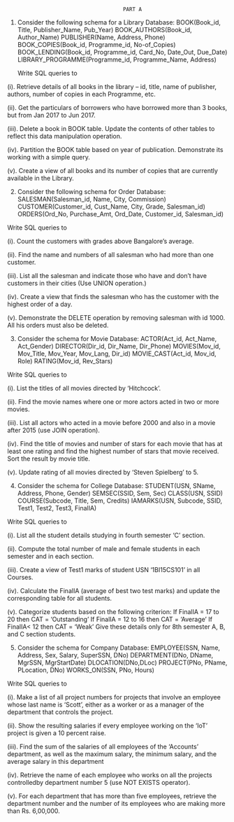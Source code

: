                                          PART A 
                                         
1. Consider the following schema for a Library Database: 
  BOOK(Book_id, Title, Publisher_Name, Pub_Year) 
  BOOK_AUTHORS(Book_id, Author_Name) 
  PUBLISHER(Name, Address, Phone) 
  BOOK_COPIES(Book_id, Programme_id, No-of_Copies) 
  BOOK_LENDING(Book_id, Programme_id, Card_No, Date_Out, Due_Date) 
  LIBRARY_PROGRAMME(Programme_id, Programme_Name, Address) 
  
   Write SQL queries to 
   
(i). Retrieve details of all books in the library – id, title, name of publisher, authors, 
   number of copies in each Programme, etc.
   
(ii). Get the particulars of borrowers who have borrowed more than 3 books, but 
   from Jan 2017 to Jun 2017. 
   
(iii). Delete a book in BOOK table. Update the contents of other tables to reflect this 
   data manipulation operation. 
   
(iv). Partition the BOOK table based on year of publication. Demonstrate its working 
   with a simple query. 
   
(v). Create a view of all books and its number of copies that are currently available 
   in the Library.
   
2. Consider the following schema for Order Database: 
  SALESMAN(Salesman_id, Name, City, Commission) 
  CUSTOMER(Customer_id, Cust_Name, City, Grade, Salesman_id) 
  ORDERS(Ord_No, Purchase_Amt, Ord_Date, Customer_id, Salesman_id)
  
  Write SQL queries to 
  
(i). Count the customers with grades above Bangalore’s average. 

(ii). Find the name and numbers of all salesman who had more than one customer. 

(iii). List all the salesman and indicate those who have and don’t have customers in 
   their cities (Use UNION operation.) 
   
(iv). Create a view that finds the salesman who has the customer with the highest order 
   of a day. 
   
(v). Demonstrate the DELETE operation by removing salesman with id 1000. All 
   his orders must also be deleted. 
   
3. Consider the schema for Movie Database: 
  ACTOR(Act_id, Act_Name, Act_Gender) 
  DIRECTOR(Dir_id, Dir_Name, Dir_Phone) 
  MOVIES(Mov_id, Mov_Title, Mov_Year, Mov_Lang, Dir_id) 
  MOVIE_CAST(Act_id, Mov_id, Role) 
  RATING(Mov_id, Rev_Stars) 
  
  Write SQL queries to 
  
(i). List the titles of all movies directed by ‘Hitchcock’. 

(ii). Find the movie names where one or more actors acted in two or more movies.

(iii). List all actors who acted in a movie before 2000 and also in a movie after 2015 
   (use JOIN operation).
   
(iv). Find the title of movies and number of stars for each movie that has at least one 
     rating and find the highest number of stars that movie received. Sort the result by 
      movie title. 

(v). Update rating of all movies directed by ‘Steven Spielberg’ to 5. 

4. Consider the schema for College Database: 
  STUDENT(USN, SName, Address, Phone, Gender) 
  SEMSEC(SSID, Sem, Sec) 
  CLASS(USN, SSID) 
  COURSE(Subcode, Title, Sem, Credits) 
  IAMARKS(USN, Subcode, SSID, Test1, Test2, Test3, FinalIA) 
  
 Write SQL queries to 
 
(i). List all the student details studying in fourth semester ‘C’ section. 

(ii). Compute the total number of male and female students in each semester and in each section.
   
(iii). Create a view of Test1 marks of student USN ‘1BI15CS101’ in all Courses. 

(iv). Calculate the FinalIA (average of best two test marks) and update the 
   corresponding table for all students. 
   
(v). Categorize students based on the following criterion: 
     If FinalIA = 17 to 20 then CAT = ‘Outstanding’ 
     If FinalIA = 12 to 16 then CAT = ‘Average’ 
     If FinalIA< 12 then CAT = ‘Weak’ 
     Give these details only for 8th semester A, B, and C section students. 
  
  
5. Consider the schema for Company Database: 
  EMPLOYEE(SSN, Name, Address, Sex, Salary, SuperSSN, DNo) 
  DEPARTMENT(DNo, DName, MgrSSN, MgrStartDate) 
  DLOCATION(DNo,DLoc) 
  PROJECT(PNo, PName, PLocation, DNo) 
  WORKS_ON(SSN, PNo, Hours) 
  
  Write SQL queries to 
  
(i). Make a list of all project numbers for projects that involve an employee whose 
   last name is ‘Scott’, either as a worker or as a manager of the department that 
   controls the project. 
   
(ii). Show the resulting salaries if every employee working on the ‘IoT’ project is 
      given a 10 percent raise. 
   
(iii). Find the sum of the salaries of all employees of the ‘Accounts’ department, as 
       well as the maximum salary, the minimum salary, and the average salary in this 
       department 
   
(iv). Retrieve the name of each employee who works on all the projects controlledby 
      department number 5 (use NOT EXISTS operator). 
   
(v). For each department that has more than five employees, retrieve the department 
     number and the number of its employees who are making more than Rs. 
     6,00,000.
